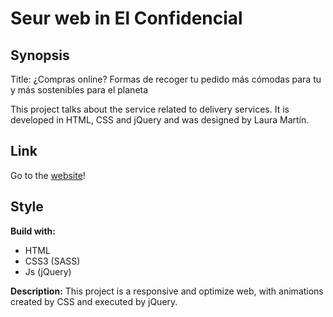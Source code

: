 # Seur web in El Confidencial

## Synopsis

Title: ¿Compras online? Formas de recoger tu pedido más cómodas para tu y más sostenibles para el planeta

This project talks about the service related to delivery services. It is developed in HTML, CSS and jQuery and was designed by Laura Martín.

## Link

Go to the [website](https://www.elconfidencial.com/empresas/2019-10-30/seur-compras-online-bra_2277863/)!

## Style

**Build with:**
- HTML
- CSS3 (SASS)
- Js (jQuery)

**Description:**
This project is a responsive and optimize web, with animations created by CSS and executed by jQuery.
